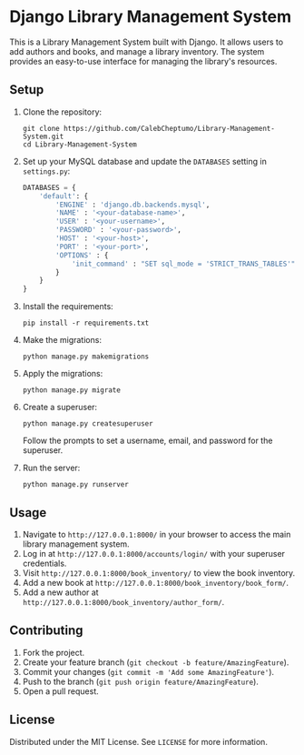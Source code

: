 # Django Library Management System

This is a Library Management System built with Django. It allows users to add authors and books, and manage a library inventory. The system provides an easy-to-use interface for managing the library's resources.
## Setup

1. Clone the repository:
    ```
    git clone https://github.com/CalebCheptumo/Library-Management-System.git
    cd Library-Management-System
    ```

2. Set up your MySQL database and update the `DATABASES` setting in `settings.py`:

    ```python
    DATABASES = {
        'default': {
            'ENGINE' : 'django.db.backends.mysql',
            'NAME' : '<your-database-name>',
            'USER' : '<your-username>',
            'PASSWORD' : '<your-password>',
            'HOST' : '<your-host>',
            'PORT' : '<your-port>',
            'OPTIONS' : {
                'init_command' : "SET sql_mode = 'STRICT_TRANS_TABLES'"
            }
        }
    }
    ```

3. Install the requirements:
    ```
    pip install -r requirements.txt
    ```

4. Make the migrations:
    ```
    python manage.py makemigrations
    ```

5. Apply the migrations:
    ```
    python manage.py migrate
    ```

6. Create a superuser:
    ```
    python manage.py createsuperuser
    ```
    Follow the prompts to set a username, email, and password for the superuser.

7. Run the server:
    ```
    python manage.py runserver
    ```

## Usage

1. Navigate to `http://127.0.0.1:8000/` in your browser to access the main library management system.
2. Log in at `http://127.0.0.1:8000/accounts/login/` with your superuser credentials.
3. Visit `http://127.0.0.1:8000/book_inventory/` to view the book inventory.
4. Add a new book at `http://127.0.0.1:8000/book_inventory/book_form/`.
5. Add a new author at `http://127.0.0.1:8000/book_inventory/author_form/`.

## Contributing

1. Fork the project.
2. Create your feature branch (`git checkout -b feature/AmazingFeature`).
3. Commit your changes (`git commit -m 'Add some AmazingFeature'`).
4. Push to the branch (`git push origin feature/AmazingFeature`).
5. Open a pull request.

## License

Distributed under the MIT License. See `LICENSE` for more information.